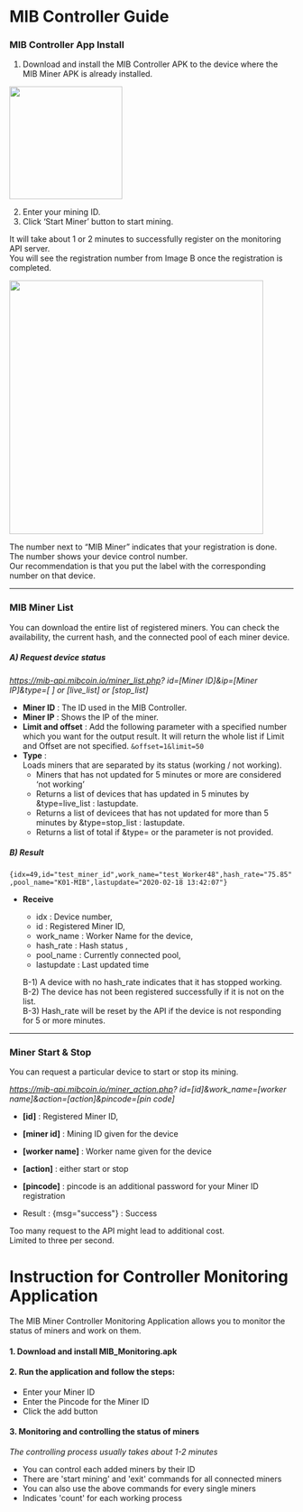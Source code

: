 # MIB Controller Guide   



### MIB Controller App Install   

1) Download and install the MIB Controller APK to the device where the MIB Miner APK is already installed.   

<img width="200" src="https://user-images.githubusercontent.com/36949510/76055038-dfff6f00-5fb5-11ea-9d37-ba72667a9ac7.png"></img><br/>


2) Enter your mining ID.   
3) Click ‘Start Miner’ button to start mining.   

It will take about 1 or 2 minutes to successfully register on the monitoring API server.   
You will see the registration number from Image B once the registration is completed.   


<img width="450" src="https://user-images.githubusercontent.com/36949510/76056283-8731d580-5fb9-11ea-8e56-3d7cd0793408.png"></img><br/>

The number next to “MIB Miner” indicates that your registration is done.   
The number shows your device control number.   
Our recommendation is that you put the label with the corresponding number on that device.   
   
   ---
   
   
### MIB Miner List   

You can download the entire list of registered miners. You can check the availability, the current hash, and the connected pool of each miner device.   

##### A) Request device status   
*https://mib-api.mibcoin.io/miner_list.php? id=[Miner ID]&ip=[Miner IP]&type=[ ] or [live_list] or [stop_list]*   
* **Miner ID** : The ID used in the MIB Controller.   
* **Miner IP** : Shows the IP of the miner.   
* **Limit and offset** : Add the following parameter with a specified number which you want for the output result. It will return the whole list if Limit and Offset are not specified. ```&offset=1&limit=50```   
* **Type** :   
  Loads miners that are separated by its status (working / not working).   
  * Miners that has not updated for 5 minutes or more are considered ‘not working’   
  * Returns a list of devices that has updated in 5 minutes by &type=live_list : lastupdate.   
  * Returns a list of devicees that has not updated for more than 5 minutes by &type=stop_list : lastupdate.   
  * Returns a list of total if &type= or the parameter is not provided.   


##### B) Result   
```{idx=49,id="test_miner_id",work_name="test_Worker48",hash_rate="75.85",pool_name="K01-MIB",lastupdate="2020-02-18 13:42:07"}```

* **Receive**   
  * idx : Device number,   
  * id : Registered Miner ID,   
  * work_name : Worker Name for the device,   
  * hash_rate : Hash status ,   
  * pool_name : Currently connected pool,   
  * lastupdate : Last updated time   

  B-1) A device with no hash_rate indicates that it has stopped working.   
  B-2) The device has not been registered successfully if it is not on the list.   
  B-3) Hash_rate will be reset by the API if the device is not responding for 5 or more minutes.   
   
   
---   

  
### Miner Start & Stop   

You can request a particular device to start or stop its mining.   

*https://mib-api.mibcoin.io/miner_action.php? id=[id]&work_name=[worker name]&action=[action]&pincode=[pin code]*   

* **[id]** : Registered Miner ID,   
* **[miner id]** : Mining ID given for the device   
* **[worker name]** : Worker name given for the device   
* **[action]** : either start or stop   
* **[pincode]** : pincode is an additional password for your Miner ID registration   

*	Result : {msg="success"} : Success   

Too many request to the API might lead to additional cost.   
Limited to three per second.   

   
   
   
   
# Instruction for Controller Monitoring Application   

The MIB Miner Controller Monitoring Application allows you to monitor the status of miners and work on them.


#### 1. Download and install MIB_Monitoring.apk

#### 2. Run the application and follow the steps:
* Enter your Miner ID
* Enter the Pincode for the Miner ID
* Click the add button

#### 3. Monitoring and controlling the status of miners
*The controlling process usually takes about 1-2 minutes*
* You can control each added miners by their ID
* There are 'start mining' and 'exit' commands for all connected miners
* You can also use the above commands for every single miners
* Indicates 'count' for each working process

